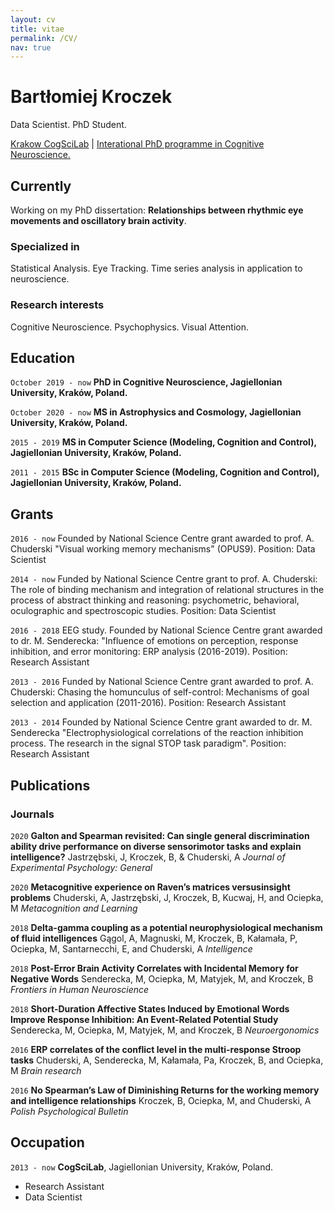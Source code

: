 ```yaml
---
layout: cv
title: vitae
permalink: /CV/
nav: true
---
```


# Bartłomiej Kroczek

Data Scientist. PhD Student. 

<div id="webaddress">
<a href="isaac@applesdofall.org">Krakow CogSciLab</a>
| <a href="http://2019.cognes.psychologia.uj.edu.pl/">Interational PhD programme in Cognitive Neuroscience.</a>
</div>


## Currently

Working on my PhD dissertation: **Relationships between rhythmic eye movements and oscillatory brain activity**.

### Specialized in

Statistical Analysis. Eye Tracking. Time series analysis in application to neuroscience. 


### Research interests

Cognitive Neuroscience. Psychophysics. Visual Attention. 


## Education

`October 2019 - now`
__PhD in Cognitive Neuroscience, Jagiellonian University, Kraków, Poland.__


`October 2020 - now`
__MS in Astrophysics and Cosmology, Jagiellonian University, Kraków, Poland.__

`2015 - 2019`
__MS in Computer Science (Modeling, Cognition and Control), Jagiellonian University, Kraków, Poland.__

`2011 - 2015`
__BSc in Computer Science (Modeling, Cognition and Control), Jagiellonian University, Kraków, Poland.__



## Grants

`2016 - now`
Founded by National Science Centre grant awarded to prof. A. Chuderski "Visual working memory mechanisms" (OPUS9). Position: Data Scientist

`2014 - now`
Funded by National Science Centre grant to prof. A. Chuderski: The role of binding mechanism and integration of relational structures in the process of abstract thinking and reasoning: psychometric, behavioral, oculographic and spectroscopic studies. Position: Data Scientist

`2016 - 2018`
EEG study. Founded by National Science Centre grant awarded to dr. M. Senderecka: "Influence of emotions on perception, response inhibition, and error monitoring: ERP analysis (2016-2019). Position: Research Assistant

`2013 - 2016`
Funded by National Science Centre grant awarded to prof. A. Chuderski: Chasing the homunculus of self-control: Mechanisms of goal selection and application (2011-2016). Position: Research Assistant

`2013 - 2014`
Founded by National Science Centre grant awarded to dr. M. Senderecka "Electrophysiological correlations of the reaction inhibition process. The research in the signal STOP task paradigm". Position: Research Assistant


## Publications

### Journals

`2020`
**Galton and Spearman revisited: Can single general  discrimination ability drive performance on diverse sensorimotor tasks and explain intelligence?**
Jastrzębski, J, Kroczek, B, & Chuderski, A *Journal of Experimental Psychology: General*

`2020`
**Metacognitive experience on Raven’s matrices versusinsight problems** Chuderski, A, Jastrzębski, J, Kroczek, B, Kucwaj, H, and Ociepka, M *Metacognition and Learning*  

`2018`
**Delta-gamma coupling as a potential neurophysiological mechanism of fluid intelligences** Gągol, A, Magnuski, M, Kroczek, B, Kałamała, P, Ociepka, M, Santarnecchi, E, and Chuderski, A *Intelligence*  

`2018`
**Post-Error Brain Activity Correlates with Incidental Memory for Negative Words**  Senderecka, M, Ociepka, M, Matyjek, M, and Kroczek, B *Frontiers in Human Neuroscience*  

`2018`
**Short-Duration Affective States Induced by Emotional Words Improve Response Inhibition: An Event-Related Potential Study**  Senderecka, M, Ociepka, M, Matyjek, M, and Kroczek, B  *Neuroergonomics*  

`2016`
**ERP correlates of the conflict level in the multi-response Stroop tasks**  Chuderski, A, Senderecka, M, Kałamała, Pa, Kroczek, B, and Ociepka, M  *Brain research*  

`2016`
**No Spearman’s Law of Diminishing Returns for the working memory and intelligence relationships**  Kroczek, B, Ociepka, M, and Chuderski, A  *Polish Psychological Bulletin*  

## Occupation

`2013 - now`
__CogSciLab__, Jagiellonian University, Kraków, Poland.
- Research Assistant
- Data Scientist
